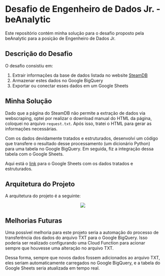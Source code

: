 # Desafio de Engenheiro de Dados Jr. - beAnalytic

Este repositório contém minha solução para o desafio proposto pela beAnalytic para a posição de Engenheiro de Dados Jr.

## Descrição do Desafio

O desafio consistiu em:

1. Extrair informações da base de dados listada no website [SteamDB](https://steamdb.info/sales/)
2. Armazenar estes dados no Google BigQuery
3. Exportar ou conectar esses dados em um Google Sheets

## Minha Solução

Dado que a página do SteamDB não permite a extração de dados via webscraping, optei por realizar o download manual do HTML da página, coloquei no arquivo `request.txt`. Após isso, tratei o HTML para gerar as informações necessárias.

Com os dados devidamente tratados e estruturados, desenvolvi um código que transfere o resultado desse processamento (um dicionário Python) para uma tabela no Google BigQuery. Em seguida, fiz a integração dessa tabela com o Google Sheets.

Aqui está o [link](https://docs.google.com/spreadsheets/d/1yvmkhXEPdnjMMDFoqKl6zo4wa-3uY7sSfsixKt3d6B4/edit#gid=275292057) para o Google Sheets com os dados tratados e estruturados.

## Arquitetura do Projeto

A arquitetura do projeto é a seguinte:

<p align="center">
  <img src= "arquitetura/etl_bq_sheets.png" >
</p>

## Melhorias Futuras

Uma possível melhoria para este projeto seria a automação do processo de transferência dos dados do arquivo TXT para o Google BigQuery. Isso poderia ser realizado configurando uma Cloud Function para acionar sempre que houvesse uma alteração no arquivo TXT.

Dessa forma, sempre que novos dados fossem adicionados ao arquivo TXT, eles seriam automaticamente carregados no Google BigQuery, e a tabela do Google Sheets seria atualizada em tempo real.

